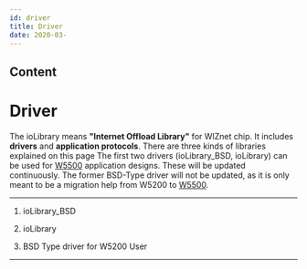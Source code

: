 ```yaml
---
id: driver
title: Driver
date: 2020-03-
---
```



## Content

# Driver

The ioLibrary means **"Internet Offload Library"** for WIZnet chip. It
includes **drivers** and **application protocols**. There are three
kinds of libraries explained on this page The first two drivers
(ioLibrary\_BSD, ioLibrary) can be used for
[W5500](/products/w5500/start) application designs. These will be
updated continuously. The former BSD-Type driver will not be updated, as
it is only meant to be a migration help from W5200 to
[W5500](/products/w5500/start).

-----

1. ioLibrary_BSD

2. ioLibrary

3. BSD Type driver for W5200 User

-----
